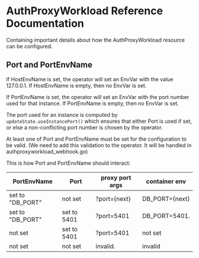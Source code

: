 # AuthProxyWorkload Reference Documentation

Containing important details about how the AuthProxyWorkload resource can
be configured.

## Port and PortEnvName

If HostEnvName is set, the operator will set an EnvVar with the value 127.0.0.1.
If HostEnvName is empty, then no EnvVar is set.

If PortEnvName is set, the operator will set an EnvVar with the port number used
for that
instance. If PortEnvName is empty, then no EnvVar is set.

The port used for an instance is computed by `updateState.useInstancePort()`
which ensures that either Port is used if set, or else a non-conflicting port
number is chosen by the operator.

At least one of Port and PortEnvName must be set for the configuration to be
valid. (We need to add this validation to the operator. It will be handled in
authproxyworkload_webhook.go)

This is how Port and PortEnvName should interact:

| PortEnvName      | Port        | proxy port args | container env  |    
|------------------|-------------|-----------------|----------------|
| set to "DB_PORT" | not set     | ?port={next}    | DB_PORT={next} |
| set to "DB_PORT" | set to 5401 | ?port=5401      | DB_PORT=5401.  |
| not set          | set to 5401 | ?port=5401      | not set        |
| not set          | not set     | invalid.        | invalid        |


 
